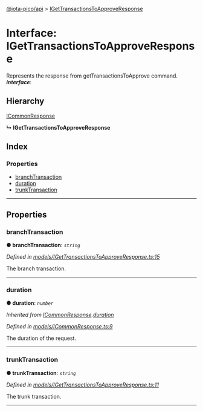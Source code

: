 [@iota-pico/api](../README.md) > [IGetTransactionsToApproveResponse](../interfaces/igettransactionstoapproveresponse.md)

# Interface: IGetTransactionsToApproveResponse

Represents the response from getTransactionsToApprove command.
*__interface__*: 

## Hierarchy

 [ICommonResponse](icommonresponse.md)

**↳ IGetTransactionsToApproveResponse**

## Index

### Properties

* [branchTransaction](igettransactionstoapproveresponse.md#branchtransaction)
* [duration](igettransactionstoapproveresponse.md#duration)
* [trunkTransaction](igettransactionstoapproveresponse.md#trunktransaction)

---

## Properties

<a id="branchtransaction"></a>

###  branchTransaction

**● branchTransaction**: *`string`*

*Defined in [models/IGetTransactionsToApproveResponse.ts:15](https://github.com/iota-pico/api/blob/4db1362/src/models/IGetTransactionsToApproveResponse.ts#L15)*

The branch transaction.

___
<a id="duration"></a>

###  duration

**● duration**: *`number`*

*Inherited from [ICommonResponse](icommonresponse.md).[duration](icommonresponse.md#duration)*

*Defined in [models/ICommonResponse.ts:9](https://github.com/iota-pico/api/blob/4db1362/src/models/ICommonResponse.ts#L9)*

The duration of the request.

___
<a id="trunktransaction"></a>

###  trunkTransaction

**● trunkTransaction**: *`string`*

*Defined in [models/IGetTransactionsToApproveResponse.ts:11](https://github.com/iota-pico/api/blob/4db1362/src/models/IGetTransactionsToApproveResponse.ts#L11)*

The trunk transaction.

___

